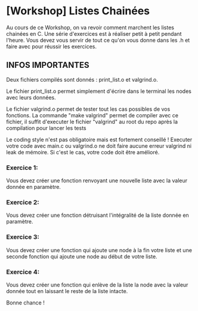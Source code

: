 # [Workshop] Listes Chainées

Au cours de ce Workshop, on va revoir comment marchent les listes chainées en C.
Une série d'exercices est à réaliser petit à petit pendant l'heure.
Vous devez vous servir de tout ce qu'on vous donne dans les .h et faire avec pour réussir les exercices.

## INFOS IMPORTANTES

Deux fichiers compilés sont donnés : print_list.o et valgrind.o.

Le fichier print_list.o permet simplement d'écrire dans le terminal les nodes avec leurs données.

Le fichier valgrind.o permet de tester tout les cas possibles de vos fonctions.
La commande "make valgrind" permet de compiler avec ce fichier, il suffit d'executer le fichier "valgrind" au root du repo après la compilation pour lancer les tests

Le coding style n'est pas obligatoire mais est fortement conseillé !
Executer votre code avec main.c ou valgrind.o ne doit faire aucune erreur valgrind ni leak de mémoire. Si c'est le cas, votre code doit être amélioré.

### Exercice 1:

Vous devez créer une fonction renvoyant une nouvelle liste avec la valeur donnée en paramètre.

### Exercice 2:

Vous devez créer une fonction détruisant l'intégralité de la liste donnée en paramètre.

### Exercice 3:

Vous devez créer une fonction qui ajoute une node à la fin votre liste et une seconde fonction qui ajoute une node au début de votre liste.

### Exercice 4:

Vous devez créer une fonction qui enlève de la liste la node avec la valeur donnée tout en laissant le reste de la liste intacte.

Bonne chance !
